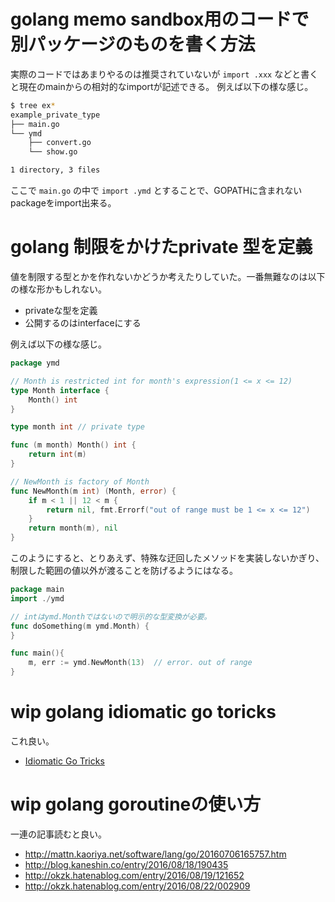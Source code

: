 # golang memo sandbox用のコードで別パッケージのものを書く方法

実際のコードではあまりやるのは推奨されていないが `import .xxx` などと書くと現在のmainからの相対的なimportが記述できる。
例えば以下の様な感じ。

```bash
$ tree ex*
example_private_type
├── main.go
└── ymd
    ├── convert.go
    └── show.go

1 directory, 3 files
```

ここで `main.go` の中で `import .ymd` とすることで、GOPATHに含まれないpackageをimport出来る。


# golang 制限をかけたprivate 型を定義

値を制限する型とかを作れないかどうか考えたりしていた。一番無難なのは以下の様な形かもしれない。

- privateな型を定義
- 公開するのはinterfaceにする

例えば以下の様な感じ。

```go
package ymd

// Month is restricted int for month's expression(1 <= x <= 12)
type Month interface {
	Month() int
}

type month int // private type

func (m month) Month() int {
	return int(m)
}

// NewMonth is factory of Month
func NewMonth(m int) (Month, error) {
	if m < 1 || 12 < m {
		return nil, fmt.Errorf("out of range must be 1 <= x <= 12")
	}
    return month(m), nil
}
```

このようにすると、とりあえず、特殊な迂回したメソッドを実装しないかぎり、制限した範囲の値以外が渡ることを防げるようにはなる。

```go
package main
import ./ymd

// intはymd.Monthではないので明示的な型変換が必要。
func doSomething(m ymd.Month) {
}

func main(){
    m, err := ymd.NewMonth(13)  // error. out of range
}
```


# wip golang idiomatic go toricks

これ良い。

- [Idiomatic Go Tricks](http://go-talks.appspot.com/github.com/matryer/present/idiomatic-go-tricks/main.slide#1)

# wip golang goroutineの使い方

一連の記事読むと良い。

- http://mattn.kaoriya.net/software/lang/go/20160706165757.htm
- http://blog.kaneshin.co/entry/2016/08/18/190435
- http://okzk.hatenablog.com/entry/2016/08/19/121652
- http://okzk.hatenablog.com/entry/2016/08/22/002909

